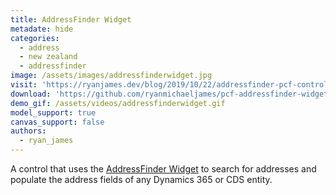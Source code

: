 ```yaml
---
title: AddressFinder Widget
metadate: hide
categories:
  - address
  - new zealand
  - addressfinder
image: /assets/images/addressfinderwidget.jpg
visit: 'https://ryanjames.dev/blog/2019/10/22/addressfinder-pcf-control-for-d365-and-cds/'
download: 'https://github.com/ryanmichaeljames/pcf-addressfinder-widget'
demo_gif: /assets/videos/addressfinderwidget.gif
model_support: true
canvas_support: false
authors:
  - ryan_james
---
```

A control that uses the <a target="_blank" href="https://addressfinder.nz/docs/widget_docs/">AddressFinder Widget</a> to search for addresses and populate the address fields of any Dynamics 365 or CDS entity.
